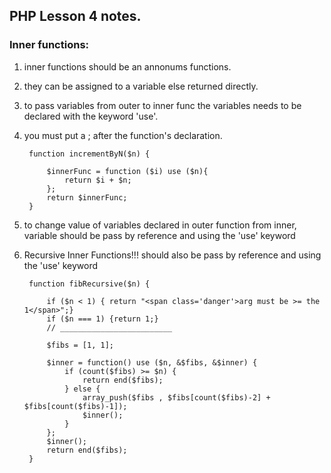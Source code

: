 ## PHP Lesson 4 notes.


### Inner functions:
1. inner functions should be an annonums functions.
2. they can be assigned to a variable else returned directly. 
3. to pass variables from outer to inner func the variables 
    needs to be declared with the keyword 'use'.
4. you must put a ; after the function's declaration. 

        function incrementByN($n) {

            $innerFunc = function ($i) use ($n){
                return $i + $n;
            };         
            return $innerFunc;
        }

5. to change value of variables declared in outer function from inner, 
   variable should be pass by reference and using the 'use' keyword

6. Recursive Inner Functions!!! 
   should also be pass by reference and using the 'use' keyword

        function fibRecursive($n) {
        
            if ($n < 1) { return "<span class='danger'>arg must be >= the 1</span>";}
            if ($n === 1) {return 1;}
            // _________________________

            $fibs = [1, 1];

            $inner = function() use ($n, &$fibs, &$inner) {
                if (count($fibs) >= $n) {
                    return end($fibs);
                } else {   
                    array_push($fibs , $fibs[count($fibs)-2] + $fibs[count($fibs)-1]);        
                    $inner();
                }            
            };
            $inner();
            return end($fibs);        
        }